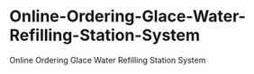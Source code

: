 # Online-Ordering-Glace-Water-Refilling-Station-System
 Online Ordering Glace Water Refilling Station System
